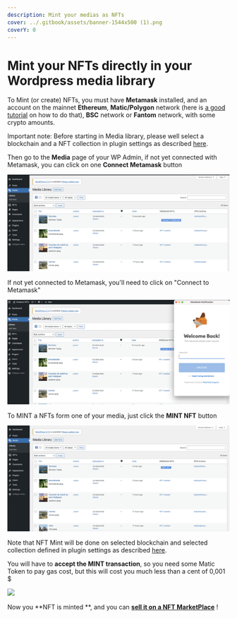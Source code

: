 ```yaml
---
description: Mint your medias as NFTs
cover: ../.gitbook/assets/banner-1544x500 (1).png
coverY: 0
---
```


# Mint your NFTs directly in your Wordpress media library

To Mint (or create) NFTs, you must have **Metamask** installed, and an account on the mainnet **Ethereum**, **Matic/Polygon** network (here is [a good tutorial](https://medium.com/stakingbits/setting-up-metamask-for-polygon-matic-network-838058f6d844) on how to do that), **BSC** network or **Fantom** network, with some crypto amounts.

Important note: Before starting in Media library, please well select a blockchain and a NFT collection in plugin settings as described [here](settings.md).

Then go to the **Media** page of your WP Admin, if not yet connected with Metamask, you can click on one **Connect Metamask** button

![](<../.gitbook/assets/Screenshot 2021-05-20 at 15.16.20.png>)

If not yet connected to Metamask, you'll need to click on "Connect to Metamask"

![](<../.gitbook/assets/Screenshot 2021-05-20 at 15.19.21.png>)

To MINT a NFTs form one of your media, just click the **MINT NFT** button

![](<../.gitbook/assets/Screenshot 2021-05-20 at 15.20.14.png>)

Note that NFT Mint will be done on selected blockchain and selected collection defined in plugin settings as described [here](settings.md).

You will have to **accept the MINT transaction**, so you need some Matic Token to pay gas cost, but this will cost you much less than a cent of 0,001 $

![](../.gitbook/assets/4\_minting.png)

Now you \*\*NFT is minted \*\*, and you can [**sell it on a NFT MarketPlace**](3.-sell.md) !
